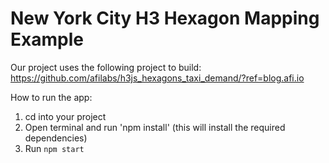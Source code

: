 # New York City H3 Hexagon Mapping Example

Our project uses the following project to build: https://github.com/afilabs/h3js_hexagons_taxi_demand/?ref=blog.afi.io


 How to run the app:
 1. cd into your project
 2. Open terminal and run 'npm install' (this will install the required dependencies)
 3. Run `npm start`


